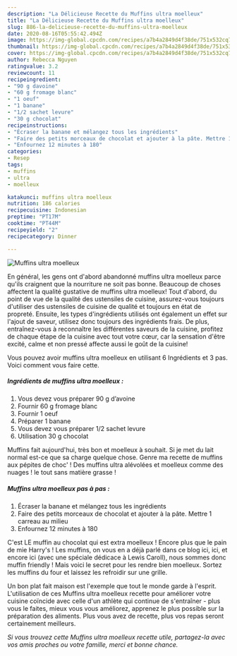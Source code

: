 ```yaml
---
description: "La Délicieuse Recette du Muffins ultra moelleux"
title: "La Délicieuse Recette du Muffins ultra moelleux"
slug: 886-la-delicieuse-recette-du-muffins-ultra-moelleux
date: 2020-08-16T05:55:42.494Z
image: https://img-global.cpcdn.com/recipes/a7b4a2849d4f38de/751x532cq70/muffins-ultra-moelleux-photo-principale-de-la-recette.jpg
thumbnail: https://img-global.cpcdn.com/recipes/a7b4a2849d4f38de/751x532cq70/muffins-ultra-moelleux-photo-principale-de-la-recette.jpg
cover: https://img-global.cpcdn.com/recipes/a7b4a2849d4f38de/751x532cq70/muffins-ultra-moelleux-photo-principale-de-la-recette.jpg
author: Rebecca Nguyen
ratingvalue: 3.2
reviewcount: 11
recipeingredient:
- "90 g davoine"
- "60 g fromage blanc"
- "1 oeuf"
- "1 banane"
- "1/2 sachet levure"
- "30 g chocolat"
recipeinstructions:
- "Écraser la banane et mélangez tous les ingrédients"
- "Faire des petits morceaux de chocolat et ajouter à la pâte. Mettre 1 carreau au milieu"
- "Enfournez 12 minutes à 180"
categories:
- Resep
tags:
- muffins
- ultra
- moelleux

katakunci: muffins ultra moelleux 
nutrition: 186 calories
recipecuisine: Indonesian
preptime: "PT17M"
cooktime: "PT44M"
recipeyield: "2"
recipecategory: Dinner

---
```



![Muffins ultra moelleux](https://img-global.cpcdn.com/recipes/a7b4a2849d4f38de/751x532cq70/muffins-ultra-moelleux-photo-principale-de-la-recette.jpg)

En général, les gens ont d'abord abandonné muffins ultra moelleux parce qu'ils craignent que la nourriture ne soit pas bonne. Beaucoup de choses affectent la qualité gustative de muffins ultra moelleux! Tout d'abord, du point de vue de la qualité des ustensiles de cuisine, assurez-vous toujours d'utiliser des ustensiles de cuisine de qualité et toujours en état de propreté. Ensuite, les types d'ingrédients utilisés ont également un effet sur l'ajout de saveur, utilisez donc toujours des ingrédients frais. De plus, entraînez-vous à reconnaître les différentes saveurs de la cuisine, profitez de chaque étape de la cuisine avec tout votre cœur, car la sensation d'être excité, calme et non pressé affecte aussi le goût de la cuisine!

<!--inarticleads1-->

Vous pouvez avoir muffins ultra moelleux en utilisant 6 Ingrédients et 3 pas. Voici comment vous faire cette.

##### Ingrédients de muffins ultra moelleux :

1. Vous devez vous préparer 90 g d’avoine
1. Fournir 60 g fromage blanc
1. Fournir 1 oeuf
1. Préparer 1 banane
1. Vous devez vous préparer 1/2 sachet levure
1. Utilisation 30 g chocolat


Muffins fait aujourd&#39;hui, très bon et moelleux à souhait. Si je met du lait normal est-ce que sa charge quelque chose. Genre ma recette de muffins aux pépites de choc&#39; ! Des muffins ultra alévolées et moelleux comme des nuages ! le tout sans matière grasse ! 

<!--inarticleads2-->

##### Muffins ultra moelleux pas à pas :

1. Écraser la banane et mélangez tous les ingrédients
1. Faire des petits morceaux de chocolat et ajouter à la pâte. Mettre 1 carreau au milieu
1. Enfournez 12 minutes à 180


C&#39;est LE muffin au chocolat qui est extra moelleux ! Encore plus que le pain de mie Harry&#39;s ! Les muffins, on vous en a déjà parlé dans ce blog ici, ici, et encore ici (avec une spéciale dédicace à Lewis Caroll), nous sommes donc muffin friendly ! Mais voici le secret pour les rendre bien moelleux. Sortez les muffins du four et laissez les refroidir sur une grille. 

<!--inarticleads1-->

<p>
Un bon plat fait maison est l'exemple que tout le monde garde à l'esprit. L'utilisation de ces Muffins ultra moelleux recette pour améliorer votre cuisine coïncide avec celle d'un athlète qui continue de s'entraîner - plus vous le faites, mieux vous vous améliorez, apprenez le plus possible sur la préparation des aliments. Plus vous avez de recette, plus vos repas seront certainement meilleurs.
</p>

<p>
<i>Si vous trouvez cette Muffins ultra moelleux recette utile, partagez-la avec vos amis proches ou votre famille, merci et bonne chance.</i>
</p>

